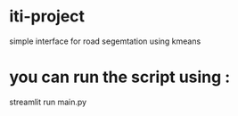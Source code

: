 # iti-project
simple interface for road segemtation using kmeans
# you can run the script using :
streamlit run main.py
